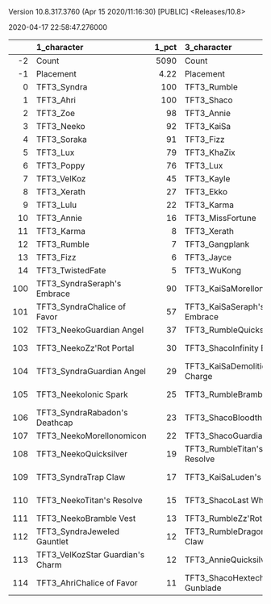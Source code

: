 Version 10.8.317.3760 (Apr 15 2020/11:16:30) [PUBLIC] <Releases/10.8>

2020-04-17 22:58:47.276000

|     | 1_character                      |   1_pct | 3_character                      |   3_pct | 4_character                      |   4_pct | 2_character                    |   2_pct | 5_character                      |   5_pct |
|----:|:---------------------------------|--------:|:---------------------------------|--------:|:---------------------------------|--------:|:-------------------------------|--------:|:---------------------------------|--------:|
|  -2 | Count                            | 5090    | Count                            | 3241    | Count                            | 4311    | Count                          | 5955    | Count                            | 9503    |
|  -1 | Placement                        |    4.22 | Placement                        |    4.33 | Placement                        |    4.43 | Placement                      |    4.47 | Placement                        |    4.62 |
|   0 | TFT3_Syndra                      |  100    | TFT3_Rumble                      |   96    | TFT3_Blitzcrank                  |  100    | TFT3_Jhin                      |   97    | TFT3_Irelia                      |   67    |
|   1 | TFT3_Ahri                        |  100    | TFT3_Shaco                       |   95    | TFT3_ChoGath                     |   99    | TFT3_Mordekaiser               |   96    | TFT3_Kayle                       |   65    |
|   2 | TFT3_Zoe                         |   98    | TFT3_Annie                       |   95    | TFT3_Vi                          |   99    | TFT3_Karma                     |   95    | TFT3_Shen                        |   64    |
|   3 | TFT3_Neeko                       |   92    | TFT3_KaiSa                       |   95    | TFT3_Malphite                    |   98    | TFT3_Ashe                      |   91    | TFT3_Thresh                      |   53    |
|   4 | TFT3_Soraka                      |   91    | TFT3_Fizz                        |   94    | TFT3_Jinx                        |   83    | TFT3_Lux                       |   72    | TFT3_Vi                          |   49    |
|   5 | TFT3_Lux                         |   79    | TFT3_KhaZix                      |   74    | TFT3_Ezreal                      |   81    | TFT3_Shaco                     |   69    | TFT3_MissFortune                 |   47    |
|   6 | TFT3_Poppy                       |   76    | TFT3_Lux                         |   62    | TFT3_MissFortune                 |   67    | TFT3_Lulu                      |   61    | TFT3_Lucian                      |   45    |
|   7 | TFT3_VelKoz                      |   45    | TFT3_Kayle                       |   31    | TFT3_Graves                      |   55    | TFT3_Xerath                    |   47    | TFT3_Fiora                       |   45    |
|   8 | TFT3_Xerath                      |   27    | TFT3_Ekko                        |   18    | TFT3_Lucian                      |   41    | TFT3_JarvanIV                  |   41    | TFT3_Kassadin                    |   45    |
|   9 | TFT3_Lulu                        |   22    | TFT3_Karma                       |   15    | TFT3_VelKoz                      |   17    | TFT3_WuKong                    |   33    | TFT3_Leona                       |   44    |
|  10 | TFT3_Annie                       |   16    | TFT3_MissFortune                 |    7    | TFT3_KhaZix                      |   17    | TFT3_Jayce                     |   32    | TFT3_Ekko                        |   41    |
|  11 | TFT3_Karma                       |    8    | TFT3_Xerath                      |    7    | TFT3_TwistedFate                 |   13    | TFT3_Kassadin                  |   20    | TFT3_Blitzcrank                  |   36    |
|  12 | TFT3_Rumble                      |    7    | TFT3_Gangplank                   |    5    | TFT3_AurelionSol                 |   11    | TFT3_Poppy                     |   18    | TFT3_Ezreal                      |   34    |
|  13 | TFT3_Fizz                        |    6    | TFT3_Jayce                       |    4    | TFT3_Kayle                       |    9    | TFT3_Leona                     |   10    | TFT3_WuKong                      |   33    |
|  14 | TFT3_TwistedFate                 |    5    | TFT3_WuKong                      |    4    | TFT3_Lulu                        |    6    | TFT3_Thresh                    |    8    | TFT3_MasterYi                    |   22    |
| 100 | TFT3_SyndraSeraph's Embrace      |   90    | TFT3_KaiSaMorellonomicon         |   57    | TFT3_JinxGiant Slayer            |   60    | TFT3_ShacoGuardian Angel       |   44    | TFT3_IreliaInfinity Edge         |   42    |
| 101 | TFT3_SyndraChalice of Favor      |   57    | TFT3_KaiSaSeraph's Embrace       |   45    | TFT3_JinxRed Buff                |   50    | TFT3_JhinGuardian Angel        |   38    | TFT3_KayleGuinsoo's Rageblade    |   30    |
| 102 | TFT3_NeekoGuardian Angel         |   37    | TFT3_RumbleQuicksilver           |   42    | TFT3_JinxGuardian Angel          |   31    | TFT3_JhinRunaan's Hurricane    |   38    | TFT3_LucianRed Buff              |   24    |
| 103 | TFT3_NeekoZz'Rot Portal          |   30    | TFT3_ShacoInfinity Edge          |   36    | TFT3_MissFortuneSeraph's Embrace |   18    | TFT3_ShacoBloodthirster        |   34    | TFT3_KayleGuardian Angel         |   22    |
| 104 | TFT3_SyndraGuardian Angel        |   29    | TFT3_KaiSaDemolitionist's Charge |   35    | TFT3_ChoGathIonic Spark          |   17    | TFT3_JhinLast Whisper          |   34    | TFT3_IreliaLast Whisper          |   16    |
| 105 | TFT3_NeekoIonic Spark            |   25    | TFT3_RumbleBramble Vest          |   33    | TFT3_JinxRunaan's Hurricane      |   15    | TFT3_JhinInfinity Edge         |   33    | TFT3_KayleRapid Firecannon       |   16    |
| 106 | TFT3_SyndraRabadon's Deathcap    |   23    | TFT3_ShacoBloodthirster          |   32    | TFT3_VelKozSeraph's Embrace      |   14    | TFT3_ShacoInfinity Edge        |   17    | TFT3_IreliaGuardian Angel        |   16    |
| 107 | TFT3_NeekoMorellonomicon         |   22    | TFT3_ShacoGuardian Angel         |   31    | TFT3_JinxTrap Claw               |   13    | TFT3_JhinTrap Claw             |   17    | TFT3_MasterYiQuicksilver         |   11    |
| 108 | TFT3_NeekoQuicksilver            |   19    | TFT3_RumbleTitan's Resolve       |   30    | TFT3_BlitzcrankZephyr            |   12    | TFT3_MordekaiserMorellonomicon |   15    | TFT3_MasterYiGuinsoo's Rageblade |   11    |
| 109 | TFT3_SyndraTrap Claw             |   17    | TFT3_KaiSaLuden's Echo           |   15    | TFT3_ViIonic Spark               |   12    | TFT3_MordekaiserIonic Spark    |   12    | TFT3_IreliaInfiltrator's Talons  |   11    |
| 110 | TFT3_NeekoTitan's Resolve        |   15    | TFT3_ShacoLast Whisper           |   14    | TFT3_ChoGathMorellonomicon       |   12    | TFT3_XerathGuinsoo's Rageblade |   11    | TFT3_KayleHand Of Justice        |   10    |
| 111 | TFT3_NeekoBramble Vest           |   13    | TFT3_RumbleZz'Rot Portal         |    9    | TFT3_JinxLast Whisper            |   11    | TFT3_ShacoHextech Gunblade     |   11    | TFT3_IreliaBloodthirster         |    8    |
| 112 | TFT3_SyndraJeweled Gauntlet      |   12    | TFT3_RumbleDragon's Claw         |    8    | TFT3_LucianRed Buff              |   11    | TFT3_AsheDark Star's Heart     |   11    | TFT3_IreliaSeraph's Embrace      |    8    |
| 113 | TFT3_VelKozStar Guardian's Charm |   12    | TFT3_AnnieQuicksilver            |    8    | TFT3_JinxRapid Firecannon        |   10    | TFT3_MordekaiserBramble Vest   |   10    | TFT3_MasterYiBramble Vest        |    7    |
| 114 | TFT3_AhriChalice of Favor        |   11    | TFT3_ShacoHextech Gunblade       |    8    | TFT3_ChoGathGuardian Angel       |   10    | TFT3_MordekaiserRedemption     |    9    | TFT3_EkkoMorellonomicon          |    7    |
